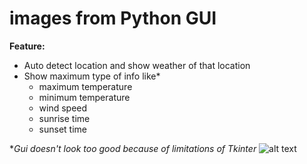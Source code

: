 # images from Python GUI
**Feature:**  
  * Auto detect location and show weather of that location
  * Show maximum type of info like*
       * maximum temperature
       * minimum temperature
       * wind speed
       * sunrise time
       * sunset time

**Gui doesn't look too good because of  limitations of  Tkinter*
![alt text](C:\Users\prabh\OneDrive\Pictures\Screenshots\Screeshot(88).png)

